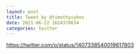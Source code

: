 ```yaml
--- 
layout: post 
title: Tweet by @timothysykes 
date: 2021-06-22 1624370634 
categories: twitter 
--- 
```

https://twitter.com/o/status/1407338540019617803